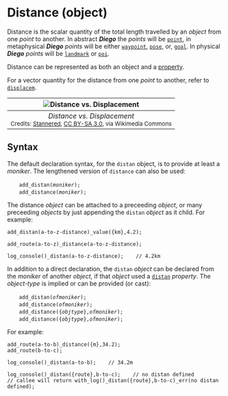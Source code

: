 # Distance (object)
Distance is the scalar quantity of the total length travelled by an *object* from one *point* to another.  In abstract ***Diego*** the *points* will be [`point`](/abstract/obj/point.md), in metaphysical ***Diego*** *points* will be either [`waypoint`](/metaphysic/obj/waypoint.md), [`pose`](/metaphysic/obj/pose.md), or, [`goal`](/metaphysic/obj/goal.md). In physical ***Diego*** *points* will be [`landmark`](/physic/obj/landmark.md) or [`poi`](/physic/obj/poi.md).

Distance can be represented as both an object and a [property](/metaphysic/prop/distan.md).

For a vector quantity for the distance from one *point* to another, refer to [`displacem`](displacem.md).

| ![Distance vs. Displacement](/_img/Distancedisplacement.svg "Distance vs. Displacement") |
| :---: |
| *Distance vs. Displacement*<br/><sub>Credits: <a href="https://commons.wikimedia.org/wiki/File:Distancedisplacement.svg">Stannered</a>, <a href="http://creativecommons.org/licenses/by-sa/3.0/">CC BY-SA 3.0</a>, via Wikimedia Commons</sub> |

## Syntax
The default declaration syntax, for the `distan` object, is to provide at least a *moniker*. The lengthened version of `distance` can also be used:

&nbsp;&nbsp;&nbsp;&nbsp;&nbsp;&nbsp; `add_distan(`*`moniker`*`);`<br/>
&nbsp;&nbsp;&nbsp;&nbsp;&nbsp;&nbsp; `add_distance(`*`moniker`*`);`

The distance *object* can be attached to a preceeding *object*, or many preceeding *objects* by just appending the `distan` *object* as it child.  For example:
```diego
add_distan(a-to-z-distance)_value({km},4.2);

add_route(a-to-z)_distance(a-to-z-distance);

log_console()_distan(a-to-z-distance);    // 4.2km
```

In addition to a direct declaration, the `distan` *object* can be declared from the *moniker* of another *object*, if that *object* used a [`distan`](/metaphysic/prop/distan.md) *property*. The *object-type* is implied or can be provided (or cast):

&nbsp;&nbsp;&nbsp;&nbsp;&nbsp;&nbsp; `add_distan(`*`ofmoniker`*`);`<br/>
&nbsp;&nbsp;&nbsp;&nbsp;&nbsp;&nbsp; `add_distance(`*`ofmoniker`*`);`<br/>
&nbsp;&nbsp;&nbsp;&nbsp;&nbsp;&nbsp; `add_distance({`*`objtype`*`},`*`ofmoniker`*`);`<br/>
&nbsp;&nbsp;&nbsp;&nbsp;&nbsp;&nbsp; `add_distance({`*`objtype`*`},`*`ofmoniker`*`);`

For example:
```diego
add_route(a-to-b)_distance({m},34.2);
add_route(b-to-c);

log_console()_distan(a-to-b);    // 34.2m

log_console()_distan({route},b-to-c);    // no distan defined
// callee will return with_log()_distan({route},b-to-c)_err(no distan defined);
```
